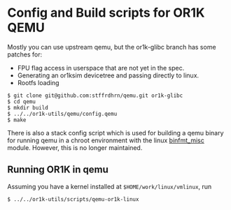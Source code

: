 # Config and Build scripts for OR1K QEMU

Mostly you can use upstream qemu, but the or1k-glibc
branch has some patches for:

- FPU flag access in userspace that are not yet in the spec.
- Generating an or1ksim devicetree and passing directly to linux.
- Rootfs loading

```
$ git clone git@github.com:stffrdhrn/qemu.git or1k-glibc
$ cd qemu
$ mkdir build
$ ../../or1k-utils/qemu/config.qemu
$ make
```

There is also a stack config script which is used for building a qemu binary for
running qemu in a chroot environment with the linux
[binfmt_misc](https://en.wikipedia.org/wiki/Binfmt_misc) module.  However, this
is no longer maintained.

## Running OR1K in qemu

Assuming you have a kernel installed at `$HOME/work/linux/vmlinux`, run

```
$ ../../or1k-utils/scripts/qemu-or1k-linux
```
